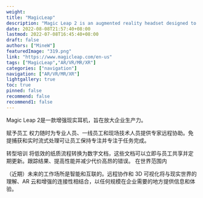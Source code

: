 ```yaml
---
weight: 
title: "MagicLeap"
description: "Magic Leap 2 is an augmented reality headset designed to amplify enterprise productivity."
date: 2022-08-08T21:57:40+08:00
lastmod: 2022-07-08T16:45:40+08:00
draft: false
authors: ["MineW"]
featuredImage: "319.png"
link: "https://www.magicleap.com/en-us"
tags: ["MagicLeap","AR/VR/MR/XR"]
categories: ["navigation"]
navigation: ["AR/VR/MR/XR"]
lightgallery: true
toc: true
pinned: false
recommend: false
recommend1: false
---
```


Magic Leap 2是一款增强现实耳机，旨在放大企业生产力。

赋予员工
权力随时为专业人员、一线员工和现场技术人员提供专家远程协助。免提捕获和实时流式处理可让员工保持专注并专注于任务完成。

转型培训
将低效的纸质流程转换为数字文档，这些文档可以立即与员工共享并定期更新。跟踪结果、提高性能并减少代价高昂的错误。
在世界范围内

（近期）未来的工作场所是智能和互联的。远程协作和 3D 可视化将与现实世界的理解、AR 云和增强的连接性相结合，以任何规模在企业需要的地方提供信息和体验。